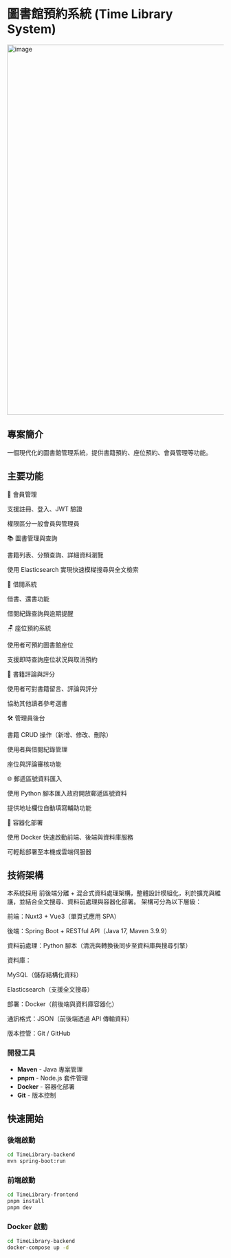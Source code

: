 # 圖書館預約系統 (Time Library System)

<img width="1915" height="861" alt="image" src="https://github.com/user-attachments/assets/9190796d-c2f8-4004-944a-4832ee007aef" />

##  專案簡介
一個現代化的圖書館管理系統，提供書籍預約、座位預約、會員管理等功能。

##  主要功能
🔐 會員管理

支援註冊、登入、JWT 驗證

權限區分一般會員與管理員

📚 圖書管理與查詢

書籍列表、分類查詢、詳細資料瀏覽

使用 Elasticsearch 實現快速模糊搜尋與全文檢索

📖 借閱系統

借書、還書功能

借閱紀錄查詢與逾期提醒

🪑 座位預約系統

使用者可預約圖書館座位

支援即時查詢座位狀況與取消預約

💬 書籍評論與評分

使用者可對書籍留言、評論與評分

協助其他讀者參考選書

🛠️ 管理員後台

書籍 CRUD 操作（新增、修改、刪除）

使用者與借閱紀錄管理

座位與評論審核功能

🌐 郵遞區號資料匯入

使用 Python 腳本匯入政府開放郵遞區號資料

提供地址欄位自動填寫輔助功能

🚀 容器化部署

使用 Docker 快速啟動前端、後端與資料庫服務

可輕鬆部署至本機或雲端伺服器

##  技術架構

本系統採用 前後端分離 + 混合式資料處理架構，整體設計模組化，利於擴充與維護，並結合全文搜尋、資料前處理與容器化部署。 架構可分為以下層級：

前端：Nuxt3 + Vue3（單頁式應用 SPA）

後端：Spring Boot + RESTful API（Java 17, Maven 3.9.9）

資料前處理：Python 腳本（清洗與轉換後同步至資料庫與搜尋引擎）

資料庫：

MySQL（儲存結構化資料）

Elasticsearch（支援全文搜尋）

部署：Docker（前後端與資料庫容器化）

通訊格式：JSON（前後端透過 API 傳輸資料）

版本控管：Git / GitHub
### 開發工具
- **Maven** - Java 專案管理
- **pnpm** - Node.js 套件管理
- **Docker** - 容器化部署
- **Git** - 版本控制



##  快速開始

### 後端啟動
```bash
cd TimeLibrary-backend
mvn spring-boot:run
```

### 前端啟動
```bash
cd TimeLibrary-frontend
pnpm install
pnpm dev
```

### Docker 啟動
```bash
cd TimeLibrary-backend
docker-compose up -d
```
